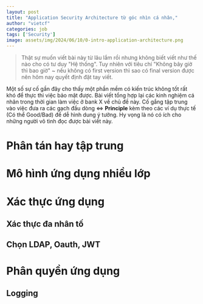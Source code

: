 ```yaml
---
layout: post
title: "Application Security Architecture từ góc nhìn cá nhân,"
author: "vietcf"
categories: job
tags: ['Security']
image: assets/img/2024/06/10/0-intro-application-architecture.png
---
```


>Thật sự muốn viết bài này từ lâu lắm rồi nhưng không biết viết như thế nào cho có tư duy "Hệ thống". Tuy nhiên với tiêu chí "Không bây giờ thì bao giờ" ~ nếu không có first version thì sao có final version được nên hôm nay quyết định đặt tay viết. 

Một số sự cố gần đây cho thấy một phần mềm có kiến trúc không tốt rất khó để thực thi việc bảo mật được. Bài viết tổng hợp lại các kinh nghiệm cá nhân trong thời gian làm việc ở bank X về chủ đề này. Cố gắng tập trung vào việc đưa ra các gạch đầu dòng <=> **Principle**  kèm theo các ví dụ thực tế (Có thể Good/Bad) để dễ hình dung ý tưởng. Hy vọng là nó có ích cho những người vô tình đọc được bài viết này.

# Phân tán hay tập trung


# Mô hình ứng dụng nhiều lớp


# Xác thực ứng dụng

## Xác thực đa nhân tố

## Chọn LDAP, Oauth, JWT


# Phân quyền ứng dụng

## Logging


